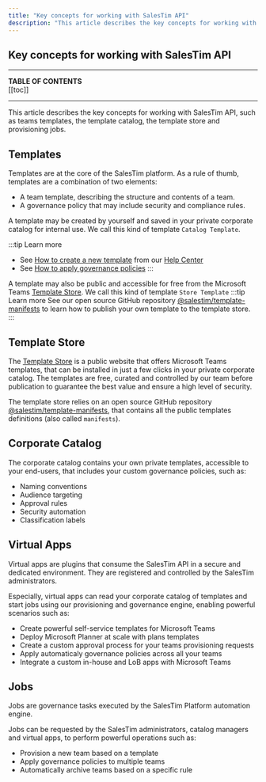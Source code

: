 ```yaml
---
title: "Key concepts for working with SalesTim API"
description: "This article describes the key concepts for working with SalesTim API, such as the template catalog, the template store and provisioning jobs"
---
```


## Key concepts for working with SalesTim API
<Classification label="public" />

---

**TABLE OF CONTENTS**  
[[toc]]

---

This article describes the key concepts for working with SalesTim API, such as teams templates, the template catalog, the template store and provisioning jobs.

## Templates
Templates are at the core of the SalesTim platform. As a rule of thumb, templates are a combination of two elements:
- A team template, describing the structure and contents of a team.
- A governance policy that may include security and compliance rules.

A template may be created by yourself and saved in your private corporate catalog for internal use. We call this kind of template `Catalog Template`.

:::tip Learn more
- See [How to create a new template](https://help.salestim.com/collections/2021774-build-your-microsoft-teams-templates) from our [Help Center](https://help.salestim.com)
- See [How to apply governance policies](https://help.salestim.com/collections/2036258-governance-policies)
:::

A template may also be public and accessible for free from the Microsoft Teams [Template Store](https://store.salestim.com). We call this kind of template `Store Template`
:::tip Learn more
See our open source GitHub repository [@salestim/template-manifests](https://github.com/SalesTim/template-manifests) to learn how to publish your own template to the template store.
:::

## Template Store
The [Template Store](https://store.salestim.com) is a public website that offers Microsoft Teams templates, that can be installed in just a few clicks in your private corporate catalog.
The templates are free, curated and controlled by our team before publication to guarantee the best value and ensure a high level of security.

The template store relies on an open source GitHub repository [@salestim/template-manifests](https://github.com/SalesTim/template-manifests), that contains all the public templates definitions (also called `manifests`).

## Corporate Catalog
The corporate catalog contains your own private templates, accessible to your end-users, that includes your custom governance policies, such as:
- Naming conventions
- Audience targeting
- Approval rules
- Security automation
- Classification labels

## Virtual Apps
Virtual apps are plugins that consume the SalesTim API in a secure and dedicated environment. They are registered and controlled by the SalesTim administrators.

Especially, virtual apps can read your corporate catalog of templates and start jobs using our provisioning and governance engine, enabling powerful scenarios such as:
- Create powerful self-service templates for Microsoft Teams
- Deploy Microsoft Planner at scale with plans templates
- Create a custom approval process for your teams provisioning requests
- Apply automaticaly governance policies across all your teams
- Integrate a custom in-house and LoB apps with Microsoft Teams

## Jobs
Jobs are governance tasks executed by the SalesTim Platform automation engine.

Jobs can be requested by the SalesTim administrators, catalog managers and virtual apps, to perform powerful operations such as:
- Provision a new team based on a template
- Apply governance policies to multiple teams
- Automatically archive teams based on a specific rule
